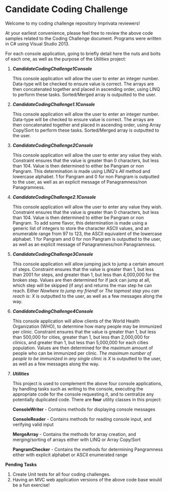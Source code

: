# Candidate Coding Challenge

Welcome to my coding challenge repository Imprivata reviewers!

At your earliest convenience, please feel free to review the above code samples related to the Coding Challenge document.  Programs were written in C# using Visual Studio 2013.

For each console application, going to briefly detail here the nuts and bolts of each one, as well as the purpose of the _Utilities_ project:

1. **_CandidateCodingChallenge1Console_**

   This console application will allow the user to enter an integer number.  Data-type will be checked to ensure value is correct.  The arrays are then concatenated together and placed in ascending order, using LINQ to perform these tasks.  Sorted/Merged array is outputted to the user.

1. **_CandidateCodingChallenge1.1Console_**

   This console application will allow the user to enter an integer number.  Data-type will be checked to ensure value is correct.  The arrays are then concatenated together and placed in ascending order, using Array Copy/Sort to perform these tasks. Sorted/Merged array is outputted to the user.

1. **_CandidateCodingChallenge2Console_**

   This console application will allow the user to enter any value they wish.  Constraint ensures that the value is greater than 0 characters, but less than 104.  Value is then determined to either be Pangram or non Pangram.  This determination is made using LINQ's _All_ method and lowercase alphabet.  1 for Pangram and 0 for non Pangram is outputted to the user, as well as an explicit message of Panagramness/non Panagramness.

1. **_CandidateCodingChallenge2.1Console_**

   This console application will allow the user to enter any value they wish.  Constraint ensures that the value is greater than 0 characters, but less than 104.  Value is then determined to either be Pangram or non Pangram.  To add some flavor, this determination is made using a generic list of integers to store the character ASCII values, and an enumerable range from 97 to 123, the ASCII equivalent of the lowercase alphabet. 1 for Pangram and 0 for non Pangram is outputted to the user, as well as an explicit message of Panagramness/non Panagramness.

1. **_CandidateCodingChallenge3Console_**

   This console application will allow jumping jack to jump a certain amount of steps.  Constraint ensures that the value is greater than 1, but less than 2001 for steps, and greater than 1, but less than 4,000,000 for the broken step.  Values are then determined for if jack can jump at all, which step will be skipped (if any) and returns the max step he can reach.  Either _Nowhere to jump my friend!_ or _The topmost step you can reach is: X_ is outputted to the user, as well as a few messages along the way.
   
1. **_CandidateCodingChallenge4Console_**

   This console application will allow clients of the World Health Organization (WHO), to determine how many people may be immunized per clinic.  Constraint ensures that the value is greater than 1, but less than 500,000 for cities, greater than 1, but less than 2,000,000 for clinics, and greater than 1, but less than 5,000,000 for each cities population.  Values are then determined for the maximum amount of people who can be immunized per clinic.  _The maximum number of people to be immunized in any single clinic is X_ is outputted to the user, as well as a few messages along the way.
   
1. **_Utilities_**

   This project is used to complement the above four console applications, by handling tasks such as writing to the console, executing the appropriate code for the console requesting it, and to centralize any potentially duplicated code.  There are **four** utility classes in this project:

   **ConsoleWriter** - Contains methods for displaying console messages
   
   **ConsoleReader** - Contains methods for reading console input, and verifying valid input

   **MergeArray** - Contains the methods for array creation, and merging/sorting of arrays either with LINQ or Array Copy/Sort 

   **PangramChecker** - Contains the methods for determining Pangramness either with explicit alphabet or ASCII enumerated range

**Pending Tasks**

1. Create Unit tests for all four coding challenges.
2. Having an MVC web application versions of the above code base would be a fun exercise!
